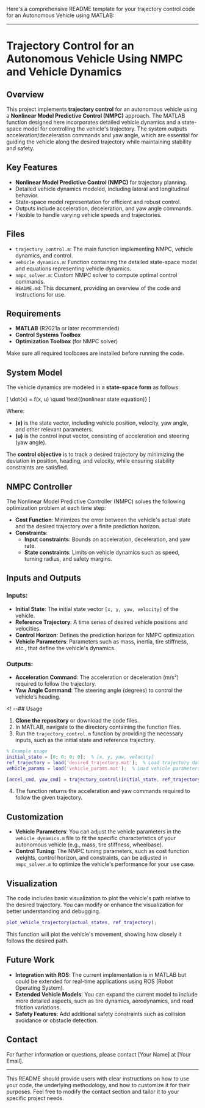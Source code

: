 Here's a comprehensive README template for your trajectory control code for an Autonomous Vehicle using MATLAB:

---

# Trajectory Control for an Autonomous Vehicle Using NMPC and Vehicle Dynamics

## Overview
This project implements **trajectory control** for an autonomous vehicle using a **Nonlinear Model Predictive Control (NMPC)** approach. The MATLAB function designed here incorporates detailed vehicle dynamics and a state-space model for controlling the vehicle's trajectory. The system outputs acceleration/deceleration commands and yaw angle, which are essential for guiding the vehicle along the desired trajectory while maintaining stability and safety.

## Key Features
- **Nonlinear Model Predictive Control (NMPC)** for trajectory planning.
- Detailed vehicle dynamics modeled, including lateral and longitudinal behavior.
- State-space model representation for efficient and robust control.
- Outputs include acceleration, deceleration, and yaw angle commands.
- Flexible to handle varying vehicle speeds and trajectories.

## Files
- `trajectory_control.m`: The main function implementing NMPC, vehicle dynamics, and control.
- `vehicle_dynamics.m`: Function containing the detailed state-space model and equations representing vehicle dynamics.
- `nmpc_solver.m`: Custom NMPC solver to compute optimal control commands.
- `README.md`: This document, providing an overview of the code and instructions for use.

## Requirements
- **MATLAB** (R2021a or later recommended)
- **Control Systems Toolbox**
- **Optimization Toolbox** (for NMPC solver)
  
Make sure all required toolboxes are installed before running the code.

## System Model
The vehicle dynamics are modeled in a **state-space form** as follows:

\[
\dot{x} = f(x, u) \quad \text{(nonlinear state equation)}
\]

Where:
- **\(x\)** is the state vector, including vehicle position, velocity, yaw angle, and other relevant parameters.
- **\(u\)** is the control input vector, consisting of acceleration and steering (yaw angle).
  
The **control objective** is to track a desired trajectory by minimizing the deviation in position, heading, and velocity, while ensuring stability constraints are satisfied.

## NMPC Controller
The Nonlinear Model Predictive Controller (NMPC) solves the following optimization problem at each time step:
- **Cost Function**: Minimizes the error between the vehicle's actual state and the desired trajectory over a finite prediction horizon.
- **Constraints**:
  - **Input constraints**: Bounds on acceleration, deceleration, and yaw rate.
  - **State constraints**: Limits on vehicle dynamics such as speed, turning radius, and safety margins.

## Inputs and Outputs
### Inputs:
- **Initial State**: The initial state vector `[x, y, yaw, velocity]` of the vehicle.
- **Reference Trajectory**: A time series of desired vehicle positions and velocities.
- **Control Horizon**: Defines the prediction horizon for NMPC optimization.
- **Vehicle Parameters**: Parameters such as mass, inertia, tire stiffness, etc., that define the vehicle's dynamics.

### Outputs:
- **Acceleration Command**: The acceleration or deceleration (m/s²) required to follow the trajectory.
- **Yaw Angle Command**: The steering angle (degrees) to control the vehicle’s heading.

<! --## Usage
1. **Clone the repository** or download the code files.
2. In MATLAB, navigate to the directory containing the function files.
3. Run the `trajectory_control.m` function by providing the necessary inputs, such as the initial state and reference trajectory.

```matlab
% Example usage
initial_state = [0; 0; 0; 0];  % [x, y, yaw, velocity]
ref_trajectory = load('desired_trajectory.mat');  % Load trajectory data
vehicle_params = load('vehicle_params.mat');  % Load vehicle parameters

[accel_cmd, yaw_cmd] = trajectory_control(initial_state, ref_trajectory, vehicle_params); --!> 
```

4. The function returns the acceleration and yaw commands required to follow the given trajectory.

## Customization
- **Vehicle Parameters**: You can adjust the vehicle parameters in the `vehicle_dynamics.m` file to fit the specific characteristics of your autonomous vehicle (e.g., mass, tire stiffness, wheelbase).
- **Control Tuning**: The NMPC tuning parameters, such as cost function weights, control horizon, and constraints, can be adjusted in `nmpc_solver.m` to optimize the vehicle's performance for your use case.

## Visualization
The code includes basic visualization to plot the vehicle's path relative to the desired trajectory. You can modify or enhance the visualization for better understanding and debugging.

```matlab
plot_vehicle_trajectory(actual_states, ref_trajectory);
```

This function will plot the vehicle's movement, showing how closely it follows the desired path.

## Future Work
- **Integration with ROS**: The current implementation is in MATLAB but could be extended for real-time applications using ROS (Robot Operating System).
- **Extended Vehicle Models**: You can expand the current model to include more detailed aspects, such as tire dynamics, aerodynamics, and road friction variations.
- **Safety Features**: Add additional safety constraints such as collision avoidance or obstacle detection.

## Contact
For further information or questions, please contact [Your Name] at [Your Email].

---

This README should provide users with clear instructions on how to use your code, the underlying methodology, and how to customize it for their purposes. Feel free to modify the contact section and tailor it to your specific project needs.

